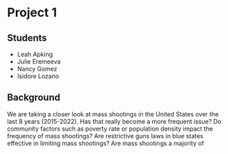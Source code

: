 # Project 1
## Students
 - Leah Apking
 - Julie Eremeeva
 - Nancy Gomez
 - Isidore Lozano 
      
## Background 
We are taking a closer look at mass shootings in the United States over the last 8 years (2015-2022). Has that really become a more frequent issue? Do community factors such as poverty rate or population density impact the frequency of mass shootings? Are restrictive guns laws in blue states effective in limiting mass shootings? Are mass shootings a majority of
